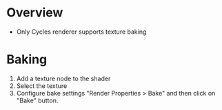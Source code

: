 # Overview

- Only Cycles renderer supports texture baking

# Baking

1. Add a texture node to the shader
2. Select the texture
3. Configure bake settings "Render Properties > Bake" and then click on "Bake"
   button.
